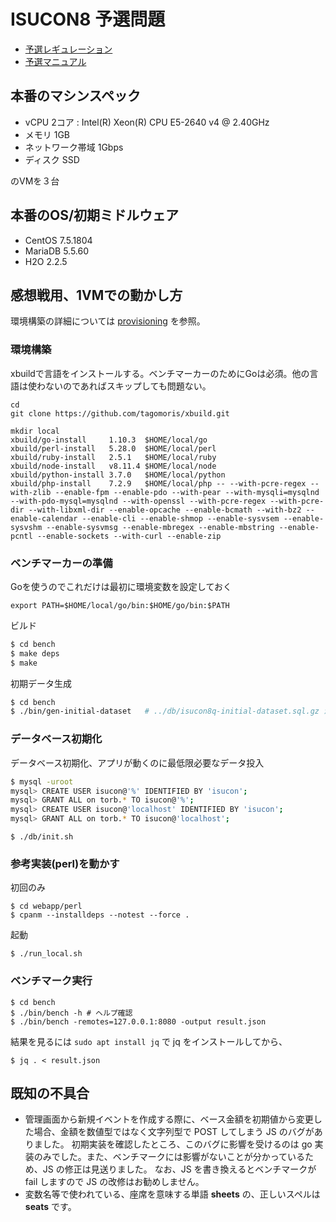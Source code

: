 # ISUCON8 予選問題

* [予選レギュレーション](./doc/REGULATION.md)
* [予選マニュアル](./doc/MANUAL.md)

## 本番のマシンスペック

* vCPU 2コア : Intel(R) Xeon(R) CPU E5-2640 v4 @ 2.40GHz
* メモリ 1GB
* ネットワーク帯域 1Gbps
* ディスク SSD

のVMを３台

## 本番のOS/初期ミドルウェア

* CentOS 7.5.1804
* MariaDB 5.5.60
* H2O 2.2.5

## 感想戦用、1VMでの動かし方

環境構築の詳細については [provisioning](./provisioning) を参照。

### 環境構築

xbuildで言語をインストールする。ベンチマーカーのためにGoは必須。他の言語は使わないのであればスキップしても問題ない。

```
cd
git clone https://github.com/tagomoris/xbuild.git

mkdir local
xbuild/go-install     1.10.3  $HOME/local/go
xbuild/perl-install   5.28.0  $HOME/local/perl
xbuild/ruby-install   2.5.1   $HOME/local/ruby
xbuild/node-install   v8.11.4 $HOME/local/node
xbuild/python-install 3.7.0   $HOME/local/python
xbuild/php-install    7.2.9   $HOME/local/php -- --with-pcre-regex --with-zlib --enable-fpm --enable-pdo --with-pear --with-mysqli=mysqlnd --with-pdo-mysql=mysqlnd --with-openssl --with-pcre-regex --with-pcre-dir --with-libxml-dir --enable-opcache --enable-bcmath --with-bz2 --enable-calendar --enable-cli --enable-shmop --enable-sysvsem --enable-sysvshm --enable-sysvmsg --enable-mbregex --enable-mbstring --enable-pcntl --enable-sockets --with-curl --enable-zip
```

### ベンチマーカーの準備

Goを使うのでこれだけは最初に環境変数を設定しておく

```
export PATH=$HOME/local/go/bin:$HOME/go/bin:$PATH
```

ビルド

```sh
$ cd bench
$ make deps
$ make
```

初期データ生成

```sh
$ cd bench
$ ./bin/gen-initial-dataset   # ../db/isucon8q-initial-dataset.sql.gz ができる
```

### データベース初期化

データベース初期化、アプリが動くのに最低限必要なデータ投入

```sh
$ mysql -uroot
mysql> CREATE USER isucon@'%' IDENTIFIED BY 'isucon';
mysql> GRANT ALL on torb.* TO isucon@'%';
mysql> CREATE USER isucon@'localhost' IDENTIFIED BY 'isucon';
mysql> GRANT ALL on torb.* TO isucon@'localhost';
```

```
$ ./db/init.sh
```

### 参考実装(perl)を動かす

初回のみ

```
$ cd webapp/perl
$ cpanm --installdeps --notest --force .
```

起動

```
$ ./run_local.sh
```

### ベンチマーク実行

```console
$ cd bench
$ ./bin/bench -h # ヘルプ確認
$ ./bin/bench -remotes=127.0.0.1:8080 -output result.json
```

結果を見るには `sudo apt install jq` で jq をインストールしてから、

```
$ jq . < result.json
```

## 既知の不具合

- 管理画面から新規イベントを作成する際に、ベース金額を初期値から変更した場合、金額を数値型ではなく文字列型で POST してしまう JS のバグがありました。 初期実装を確認したところ、このバグに影響を受けるのは go 実装のみでした。また、ベンチマークには影響がないことが分かっているため、JS の修正は見送りました。 なお、JS を書き換えるとベンチマークが fail しますので JS の改修はお勧めしません。
- 変数名等で使われている、座席を意味する単語 **sheets** の、正しいスペルは **seats** です。
